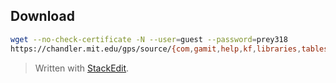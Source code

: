 ## Download
```bash
wget --no-check-certificate -N --user=guest --password=prey318
https://chandler.mit.edu/gps/source/{com,gamit,help,kf,libraries,tables,test_install}.10.71.tar.gz https://chandler.mit.edu/gps/source/incremental_updates.20241201.tar.gz
```


> Written with [StackEdit](https://stackedit.io/).
<!--stackedit_data:
eyJoaXN0b3J5IjpbLTcxNTA1NjczN119
-->